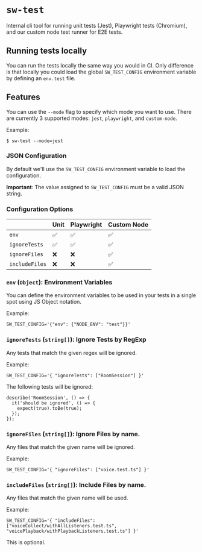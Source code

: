 # `sw-test`

Internal cli tool for running unit tests (Jest), Playwright tests (Chromium), and our custom node test runner for E2E tests.

## Running tests locally
You can run the tests locally the same way you would in CI. Only difference is that locally you could load the global `SW_TEST_CONFIG` environment variable by defining an `env.test` file.

## Features

You can use the `--mode` flag to specify which mode you want to use. There are currently 3 supported modes: `jest`, `playwright`, and `custom-node`.

Example:
```
$ sw-test --mode=jest
```

### JSON Configuration
By default we'll use the `SW_TEST_CONFIG` environment variable to load the configuration.

**Important**: The value assigned to `SW_TEST_CONFIG` must be a valid JSON string.

### Configuration Options

|               | Unit | Playwright | Custom Node |
| ------------- | ------------- | ------------- | ------------- |
| `env`  | :white_check_mark:  | :white_check_mark:  | :white_check_mark:  |
| `ignoreTests` | :white_check_mark:  | :white_check_mark:  | :white_check_mark:  |
| `ignoreFiles`  | :x:  | :x:  | :white_check_mark:  |
| `includeFiles`  | :x:  | :x:  | :white_check_mark:  |

### `env` (`Object`): Environment Variables
You can define the environment variables to be used in your tests in a single spot using JS Object notation.

Example:

```
SW_TEST_CONFIG='{"env": {"NODE_ENV": "test"}}'
```

### `ignoreTests` (`string[]`): Ignore Tests by RegExp
Any tests that match the given regex will be ignored.

Example:

```
SW_TEST_CONFIG='{ "ignoreTests": ["RoomSession"] }'
```

The following tests will be ignored:

```
describe('RoomSession', () => {
  it('should be ignored', () => {
    expect(true).toBe(true);
  });
});
```

### `ignoreFiles` (`string[]`): Ignore Files by name.
Any files that match the given name will be ignored.

Example:
```
SW_TEST_CONFIG='{ "ignoreFiles": ["voice.test.ts"] }'
```

### `includeFiles` (`string[]`): Include Files by name.
Any files that match the given name will be used.

Example:
```
SW_TEST_CONFIG='{ "includeFiles": ["voiceCollect/withAllListeners.test.ts", "voicePlayback/withPlaybackListeners.test.ts"] }'
```

This is optional.
